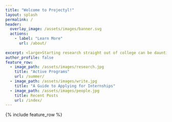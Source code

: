 ```yaml
---
title: "Welcome to Projectyl!"
layout: splash
permalink: /
header:
  overlay_image: /assets/images/banner.svg
  actions:
    - label: "Learn More"
      url: /about/
  
excerpt: <large>Starting research straight out of college can be daunting - we are here to make it easier.</large>
author_profile: false
feature_row:
  - image_path: /assets/images/research.jpg
    title: "Active Programs"
    url: /summer/
  - image_path: /assets/images/write.jpg
    title: "A Guide to Applying for Internships"
  - image_path: /assets/images/people.jpg
    title: Recent Posts
    url: /index/
---
```


{% include feature_row %}

